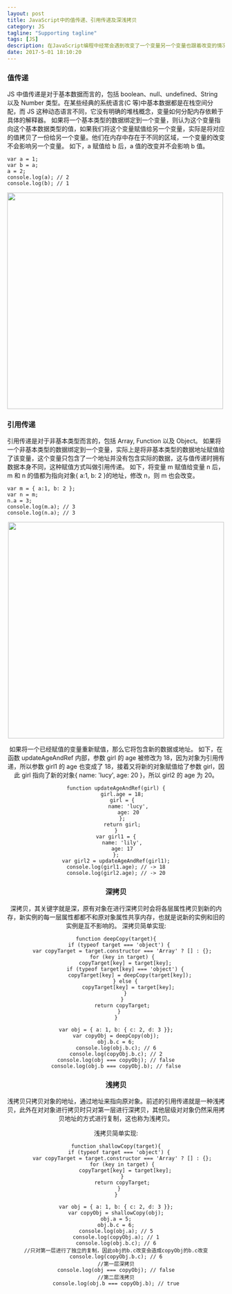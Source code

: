 ```yaml
---
layout: post
title: JavaScript中的值传递、引用传递及深浅拷贝
category: JS
tagline: "Supporting tagline"
tags: [JS]
description: 在JavaScript编程中经常会遇到改变了一个变量另一个变量也跟着改变的情况，即使传给函数的参数的改变都可能导致原值被改变，这和其他某些语言并不太一样，值得去探究一下。
date: 2017-5-01 18:10:20
---
```


### 值传递

JS 中值传递是对于基本数据而言的，包括 boolean、null、undefined、String 以及 Number 类型。在某些经典的系统语言(C 等)中基本数据都是在栈空间分配，而 JS 这种动态语言不同，它没有明确的堆栈概念，变量如何分配内存依赖于具体的解释器。
如果将一个基本类型的数据绑定到一个变量，则认为这个变量指向这个基本数据类型的值，如果我们将这个变量赋值给另一个变量，实际是将对应的值拷贝了一份给另一个变量。他们在内存中存在于不同的区域，一个变量的改变不会影响另一个变量。
如下，a 赋值给 b 后，a 值的改变并不会影响 b 值。

```
var a = 1;
var b = a;
a = 2;
console.log(a); // 2
console.log(b); // 1
```

<img src="http://blog-bed.oss-cn-beijing.aliyuncs.com/14.JavaScript%E4%B8%AD%E7%9A%84%E5%80%BC%E4%BC%A0%E9%80%92/14-1-value.png" width="500" />

### 引用传递

引用传递是对于非基本类型而言的，包括 Array, Function 以及 Object。
如果将一个非基本类型的数据绑定到一个变量，实际上是将非基本类型的数据地址赋值给了该变量，这个变量只包含了一个地址并没有包含实际的数据，这与值传递时拥有数据本身不同，这种赋值方式叫做引用传递。
如下，将变量 m 赋值给变量 n 后，m 和 n 的值都为指向对象{ a:1, b: 2 }的地址，修改 n，则 m 也会改变。

```
var m = { a:1, b: 2 };
var n = m;
n.a = 3;
console.log(m.a); // 3
console.log(n.a); // 3
```

<center><img src="http://blog-bed.oss-cn-beijing.aliyuncs.com/14.JavaScript%E4%B8%AD%E7%9A%84%E5%80%BC%E4%BC%A0%E9%80%92/14-2-reference.png" width="500" /><center>

如果将一个已经赋值的变量重新赋值，那么它将包含新的数据或地址。
如下，在函数 updateAgeAndRef 内部，参数 girl 的 age 被修改为 18，因为对象为引用传递，所以参数 girl1 的 age 也变成了 18，接着又将新的对象赋值给了参数 girl，因此 girl 指向了新的对象{ name: 'lucy', age: 20 }，所以 girl2 的 age 为 20。

```
function updateAgeAndRef(girl) {
    girl.age = 18;
    girl = {
        name: 'lucy',
        age: 20
    };
    return girl;
}
var girl1 = {
    name: 'lily',
    age: 17
};
var girl2 = updateAgeAndRef(girl1);
console.log(girl1.age); // -> 18
console.log(girl2.age); // -> 20
```

### **深拷贝**

深拷贝，其关键字就是深，原有对象在进行深拷贝时会将各层属性拷贝到新的内存，新实例的每一层属性都都不和原对象属性共享内存，也就是说新的实例和旧的实例是互不影响的。
深拷贝简单实现:

```
function deepCopy(target){
  if (typeof target === 'object') {
    var copyTarget = target.constructor === 'Array' ? [] : {};
    for (key in target) {
      copyTarget[key] = target[key];
      if (typeof target[key] === 'object') {
         copyTarget[key] = deepCopy(target[key]);
      } else {
        copyTarget[key] = target[key];
      }
    }
    return copyTarget;
  }
}

var obj = { a: 1, b: { c: 2, d: 3 }};
var copyObj = deepCopy(obj);
obj.b.c = 6;
console.log(obj.b.c); // 6
console.log(copyObj.b.c); // 2
console.log(obj === copyObj); // false
console.log(obj.b === copyObj.b); // false
```

### **浅拷贝**

浅拷贝只拷贝对象的地址，通过地址来指向原对象。前述的引用传递就是一种浅拷贝，此外在对对象进行拷贝时只对第一层进行深拷贝，其他层级对对象仍然采用拷贝地址的方式进行复制，这也称为浅拷贝。

浅拷贝简单实现:

```
function shallowCopy(target){
  if (typeof target === 'object') {
    var copyTarget = target.constructor === 'Array' ? [] : {};
    for (key in target) {
      copyTarget[key] = target[key];
    }
    return copyTarget;
  }
}

var obj = { a: 1, b: { c: 2, d: 3 }};
var copyObj = shallowCopy(obj);
obj.a = 5;
obj.b.c = 6;
console.log(obj.a); // 5
console.log(copyObj.a); // 1
console.log(obj.b.c); // 6
//只对第一层进行了独立的复制，因此obj的b.c改变会造成copyObj的b.c改变
console.log(copyObj.b.c); // 6
//第一层深拷贝
console.log(obj === copyObj); // false
//第二层浅拷贝
console.log(obj.b === copyObj.b); // true
```
